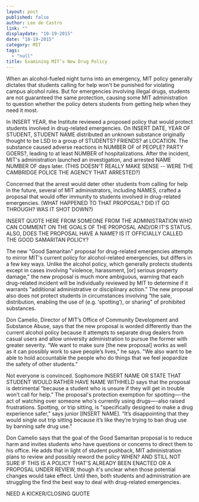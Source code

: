 ```yaml
---
layout: post
published: false
author: Leo de Castro
link: ""
displaydate: "10-19-2015"
date: "10-19-2015"
category: MIT
tags: 
  - "null"
title: Examining MIT’s New Drug Policy
---
```




When an alcohol-fueled night turns into an emergency, MIT policy generally dictates that students calling for help won't be punished for violating campus alcohol rules. But for emergencies involving illegal drugs, students are not guaranteed the same protection, causing some MIT administration to question whether the policy deters students from getting help when they need it most.

In INSERT YEAR, the Institute reviewed a proposed policy that would protect students involved in drug-related emergencies. On INSERT DATE, YEAR OF STUDENT,  STUDENT NAME distributed an unknown substance originally thought to be LSD to a group of STUDENTS? FRIENDS? at LOCATION. The substance caused adverse reactions in NUMBER OF of PEOPLE? PARTY GOERS?, leading to at least NUMBER of hospitalizations. After the incident, MIT's administration launched an investigation, and arrested NAME NUMBER OF days later. (THIS DOESN'T REALLY MAKE SENSE -- WERE THE CAMBRIDGE POLICE THE AGENCY THAT ARRESTED?)

Concerned that the arrest would deter other students from calling for help in the future, several of MIT administrators, including NAMES, crafted a proposal  that would offer immunity to students involved in drug-related emergencies. (WHAT HAPPENED TO THAT PROPOSAL? DID IT GO THROUGH? WAS IT SHOT DOWN?)

INSERT QUOTE HERE FROM SOMEONE FROM THE ADMINISTRATION WHO CAN COMMENT ON THE GOALS OF THE PROPOSAL AND/OR IT'S STATUS. ALSO, DOES THE PROPOSAL HAVE A NAME? IS IT OFFICIALLY CALLED THE GOOD SAMARITAN POLICY?

The new "Good Samaritan" proposal for drug-related emergencies attempts to mirror MIT's current policy for alcohol-related emergencies, but differs in a few key ways. Unlike the alcohol policy, which generally protects students except in cases involving “violence, harassment, [or] serious property damage,” the new proposal is much more ambiguous, warning that each drug-related incident will be individually reviewed by MIT to determine if it warrants "additional administrative or disciplinary action.” The new proposal also does not protect students in circumstances involving “the sale, distribution, enabling the use of (e.g. ‘spotting’), or sharing" of prohibited substances.

Don Camelio, Director of MIT’s Office of Community Development and Substance Abuse, says that the new proposal is worded differently than the current alcohol policy because it attempts to separate drug dealers from casual users and allow university administration to pursue the former with greater severity. “We want to make sure [the new proposal] works as well as it can possibly work to save people’s lives," he says. "We also want to be able to hold accountable the people who do things that we feel jeopardize the safety of other students.” 

Not everyone is convinced. Sophomore INSERT NAME OR STATE THAT STUDENT WOULD RATHER HAVE NAME WITHHELD says that the proposal is detrimental “because a student who is unsure if they will get in trouble won’t call for help.” The proposal's protection exemption for spotting—-the act of watching over someone who's currently using drugs—-also raised frustrations. Spotting, or trip sitting, is "specifically designed to make a drug experience safer," says junior [INSERT NAME]. “It’s disappointing that they would single out trip sitting because it’s like they’re trying to ban drug use by banning safe drug use.”

Don Camelio says that the goal of the Good Samaritan proposal is to reduce harm and invites students who have questions or concerns to direct them to his office. He adds that in light of student pushback, MIT administration plans to review and possibly reword the policy WHEN? AND STILL NOT SURE IF THIS IS A POLICY THAT'S ALREADY BEEN ENACTED OR A PROPOSAL UNDER REVIEW, though it's unclear when those potential changes would take effect. Until then, both students and administration are struggling the find the best way to deal with drug-related emergencies.  

NEED A KICKER/CLOSING QUOTE
